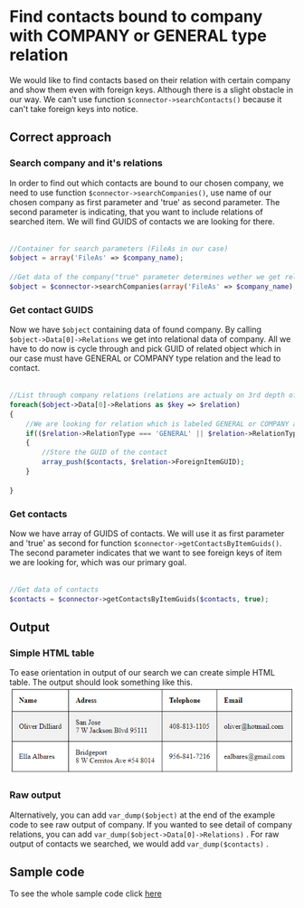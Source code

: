 # Find contacts bound to company with COMPANY or GENERAL type relation
We would like to find contacts based on their relation with certain company and show them even with foreign keys. Although there is a slight obstacle in our way. We can't use function ```$connector->searchContacts()``` because it can't take foreign keys into notice. 

## Correct approach

### Search company and it's relations
In order to find out which contacts are bound to our chosen company, we need to use function ```$connector->searchCompanies()```, use name of our chosen company as first parameter and 'true' as second parameter. The second parameter is indicating, that you want to include relations of searched item. We will find GUIDS of contacts we are looking for there.

```php

//Container for search parameters (FileAs in our case)
$object = array('FileAs' => $company_name);
    
//Get data of the company("true" parameter determines wether we get relation data of searched company)
$object = $connector->searchCompanies(array('FileAs' => $company_name), true);

```

### Get contact GUIDS
Now we have ```$object``` containing data of  found company. By calling ```$object->Data[0]->Relations``` we get into relational data of company. All we have to do now is cycle through and pick GUID of related object which in our case must have GENERAL or COMPANY type relation and the lead to contact. 

```php

//List through company relations (relations are actualy on 3rd depth of $object)
foreach($object->Data[0]->Relations as $key => $relation)
{
    //We are looking for relation which is labeled GENERAL or COMPANY and is leding to Contact
    if(($relation->RelationType === 'GENERAL' || $relation->RelationType === 'COMPANY') && $relation->ForeignFolderName === 'Contacts')
	{
        //Store the GUID of the contact
        array_push($contacts, $relation->ForeignItemGUID);
    }
    
}

```

### Get contacts
Now we have array of GUIDS of contacts. We will use it as first parameter and 'true' as second for function ```$connector->getContactsByItemGuids()```. The second parameter indicates that we want to see foreign keys of item we are looking for, which was our primary goal.
```php

//Get data of contacts
$contacts = $connector->getContactsByItemGuids($contacts, true);

```

## Output

### Simple HTML table
To ease orientation in output of our search we can create simple HTML table. The output should look something like this.
![example output](Images/sample_output.PNG)

### Raw output
Alternatively, you can add ```var_dump($object)``` at the end of the example code to see raw output of company. If you wanted to see detail of company relations, you can add ```var_dump($object->Data[0]->Relations)``` . For raw output of contacts we searched, we would add  ```var_dump($contacts)```  .

## Sample code
To see the whole sample code click [here](sample_code.php)

